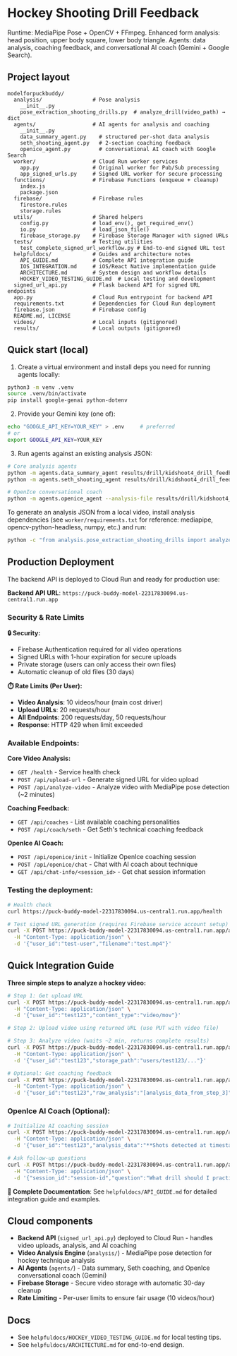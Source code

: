 # Hockey Shooting Drill Feedback

Runtime: MediaPipe Pose + OpenCV + FFmpeg.
Enhanced form analysis: head position, upper body square, lower body triangle.
Agents: data analysis, coaching feedback, and conversational AI coach (Gemini + Google Search).

## Project layout
```text
modelforpuckbuddy/
  analysis/                # Pose analysis
    __init__.py
    pose_extraction_shooting_drills.py  # analyze_drill(video_path) → dict
  agents/                  # AI agents for analysis and coaching
    __init__.py
    data_summary_agent.py    # structured per-shot data analysis
    seth_shooting_agent.py   # 2-section coaching feedback
    openice_agent.py         # conversational AI coach with Google Search
  worker/                  # Cloud Run worker services
    app.py                 # Original worker for Pub/Sub processing
    app_signed_urls.py     # Signed URL worker for secure processing
  functions/               # Firebase Functions (enqueue + cleanup)
    index.js
    package.json
  firebase/                # Firebase rules
    firestore.rules
    storage.rules
  utils/                   # Shared helpers
    config.py              # load_env(), get_required_env()
    io.py                  # load_json_file()
    firebase_storage.py    # Firebase Storage Manager with signed URLs
  tests/                   # Testing utilities
    test_complete_signed_url_workflow.py # End-to-end signed URL test
  helpfuldocs/             # Guides and architecture notes
    API_GUIDE.md           # Complete API integration guide
    IOS_INTEGRATION.md     # iOS/React Native implementation guide
    ARCHITECTURE.md        # System design and workflow details
    HOCKEY_VIDEO_TESTING_GUIDE.md  # Local testing and development
  signed_url_api.py        # Flask backend API for signed URL endpoints
  app.py                   # Cloud Run entrypoint for backend API
  requirements.txt         # Dependencies for Cloud Run deployment
  firebase.json            # Firebase config
  README.md, LICENSE
  videos/                  # Local inputs (gitignored)
  results/                 # Local outputs (gitignored)
```

## Quick start (local)
1) Create a virtual environment and install deps you need for running agents locally:
```bash
python3 -m venv .venv
source .venv/bin/activate
pip install google-genai python-dotenv
```

2) Provide your Gemini key (one of):
```bash
echo "GOOGLE_API_KEY=YOUR_KEY" > .env     # preferred
# or
export GOOGLE_API_KEY=YOUR_KEY
```

3) Run agents against an existing analysis JSON:
```bash
# Core analysis agents
python -m agents.data_summary_agent results/drill/kidshoot4_drill_feedback.json
python -m agents.seth_shooting_agent results/drill/kidshoot4_drill_feedback.json

# OpenIce conversational coach
python -m agents.openice_agent --analysis-file results/drill/kidshoot4_drill_feedback.json --question "How can I shoot like Connor McDavid?"
```

To generate an analysis JSON from a local video, install analysis dependencies (see `worker/requirements.txt` for reference: mediapipe, opencv-python-headless, numpy, etc.) and run:
```bash
python -c "from analysis.pose_extraction_shooting_drills import analyze_drill; import json; print(json.dumps(analyze_drill('videos/input/your_clip.mov'), indent=2))"
```

## Production Deployment
The backend API is deployed to Cloud Run and ready for production use:

**Backend API URL**: `https://puck-buddy-model-22317830094.us-central1.run.app`

### Security & Rate Limits

**🔒 Security:**
- Firebase Authentication required for all video operations
- Signed URLs with 1-hour expiration for secure uploads
- Private storage (users can only access their own files)
- Automatic cleanup of old files (30 days)

**⏱️ Rate Limits (Per User):**
- **Video Analysis**: 10 videos/hour (main cost driver)
- **Upload URLs**: 20 requests/hour
- **All Endpoints**: 200 requests/day, 50 requests/hour
- **Response**: HTTP 429 when limit exceeded

### Available Endpoints:

**Core Video Analysis:**
- `GET /health` - Service health check
- `POST /api/upload-url` - Generate signed URL for video upload
- `POST /api/analyze-video` - Analyze video with MediaPipe pose detection (~2 minutes)

**Coaching Feedback:**
- `GET /api/coaches` - List available coaching personalities
- `POST /api/coach/seth` - Get Seth's technical coaching feedback

**OpenIce AI Coach:**
- `POST /api/openice/init` - Initialize OpenIce coaching session
- `POST /api/openice/chat` - Chat with AI coach about technique
- `GET /api/chat-info/<session_id>` - Get chat session information


### Testing the deployment:
```bash
# Health check
curl https://puck-buddy-model-22317830094.us-central1.run.app/health

# Test signed URL generation (requires Firebase service account setup)
curl -X POST https://puck-buddy-model-22317830094.us-central1.run.app/api/upload-url \
  -H "Content-Type: application/json" \
  -d '{"user_id":"test-user","filename":"test.mp4"}'
```

## Quick Integration Guide

**Three simple steps to analyze a hockey video:**

```bash
# Step 1: Get upload URL
curl -X POST https://puck-buddy-model-22317830094.us-central1.run.app/api/upload-url \
  -H "Content-Type: application/json" \
  -d '{"user_id":"test123","content_type":"video/mov"}'

# Step 2: Upload video using returned URL (use PUT with video file)

# Step 3: Analyze video (waits ~2 min, returns complete results)
curl -X POST https://puck-buddy-model-22317830094.us-central1.run.app/api/analyze-video \
  -H "Content-Type: application/json" \
  -d '{"user_id":"test123","storage_path":"users/test123/..."}'

# Optional: Get coaching feedback  
curl -X POST https://puck-buddy-model-22317830094.us-central1.run.app/api/coach/seth \
  -H "Content-Type: application/json" \
  -d '{"user_id":"test123","raw_analysis":"[analysis_data_from_step_3]"}'
```


### OpenIce AI Coach (Optional):
```bash
# Initialize AI coaching session
curl -X POST https://puck-buddy-model-22317830094.us-central1.run.app/api/openice/init \
  -H "Content-Type: application/json" \
  -d '{"user_id":"test123","analysis_data":"**Shots detected at timestamps:** 00:08, 00:15..."}'

# Ask follow-up questions
curl -X POST https://puck-buddy-model-22317830094.us-central1.run.app/api/openice/chat \
  -H "Content-Type: application/json" \
  -d '{"session_id":"session-id","question":"What drill should I practice?"}'
```

**📖 Complete Documentation**: See `helpfuldocs/API_GUIDE.md` for detailed integration guide and examples.

## Cloud components
- **Backend API** (`signed_url_api.py`) deployed to Cloud Run - handles video uploads, analysis, and AI coaching
- **Video Analysis Engine** (`analysis/`) - MediaPipe pose detection for hockey technique analysis
- **AI Agents** (`agents/`) - Data summary, Seth coaching, and OpenIce conversational coach (Gemini)
- **Firebase Storage** - Secure video storage with automatic 30-day cleanup
- **Rate Limiting** - Per-user limits to ensure fair usage (10 videos/hour)

## Docs
- See `helpfuldocs/HOCKEY_VIDEO_TESTING_GUIDE.md` for local testing tips.
- See `helpfuldocs/ARCHITECTURE.md` for end-to-end design.
